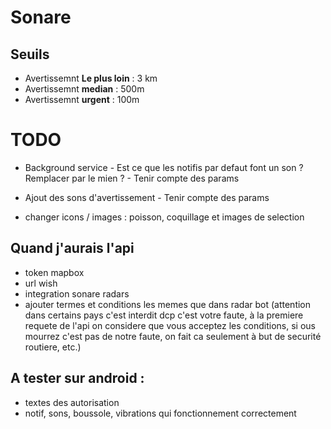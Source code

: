 # Sonare

## Seuils

- Avertissemnt **Le plus loin** : 3 km
- Avertissemnt **median** : 500m
- Avertissemnt **urgent** : 100m

# TODO

- Background service
        - Est ce que les notifis par defaut font un son ? Remplacer par le mien ?
        - Tenir compte des params
        
- Ajout des sons d'avertissement
        - Tenir compte des params

- changer icons / images : poisson, coquillage et images de selection

## Quand j'aurais l'api
- token mapbox
- url wish
- integration sonare radars
- ajouter termes et conditions les memes que dans radar bot (attention dans certains pays c'est interdit dcp c'est votre faute, à la premiere requete de l'api on considere que vous acceptez les conditions, si ous mourrez c'est pas de notre faute, on fait ca seulement à but de securité routiere, etc.)


## A tester sur android :
- textes des autorisation
- notif, sons, boussole, vibrations qui fonctionnement correctement
